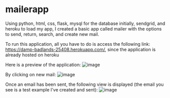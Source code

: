 # mailerapp
Using python, html, css, flask, mysql for the database initially, sendgrid, and heroku to load my app, I created a basic app called mailer with the options to send, return, search, and create new mail.

To run this application, all you have to do is access the following link: https://damp-badlands-25408.herokuapp.com/, since the application is already hosted on heroku

Here is a preview of the application:
![image](https://user-images.githubusercontent.com/102266502/211125905-aeabfe2e-812d-4529-a0cb-6c456a440711.png)

By clicking on new mail:
![image](https://user-images.githubusercontent.com/102266502/211125951-49d186be-9492-4e56-b8df-ae36f99c70bd.png)

Once an email has been sent, the following view is displayed (the email you see is a test example I've created and sent):
![image](https://user-images.githubusercontent.com/102266502/211126200-133062f8-36e4-49da-b94e-8753a93d1893.png)

